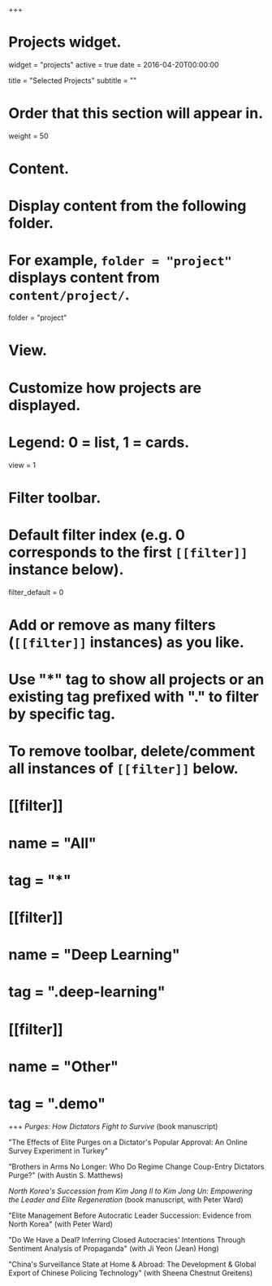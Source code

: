 +++
# Projects widget.
widget = "projects"
active = true
date = 2016-04-20T00:00:00

title = "Selected Projects"
subtitle = ""

# Order that this section will appear in.
weight = 50

# Content.
# Display content from the following folder.
# For example, `folder = "project"` displays content from `content/project/`.
folder = "project"

# View.
# Customize how projects are displayed.
# Legend: 0 = list, 1 = cards.
view = 1

# Filter toolbar.

# Default filter index (e.g. 0 corresponds to the first `[[filter]]` instance below).
filter_default = 0

# Add or remove as many filters (`[[filter]]` instances) as you like.
# Use "*" tag to show all projects or an existing tag prefixed with "." to filter by specific tag.
# To remove toolbar, delete/comment all instances of `[[filter]]` below.
# [[filter]]
#   name = "All"
#   tag = "*"
#  
# [[filter]]
#   name = "Deep Learning"
#   tag = ".deep-learning"
#
# [[filter]]
#   name = "Other"
#   tag = ".demo"

+++
*Purges: How Dictators Fight to Survive* (book manuscript)

"The Effects of Elite Purges on a Dictator's Popular Approval: An Online Survey Experiment in Turkey"

"Brothers in Arms No Longer: Who Do Regime Change Coup-Entry Dictators Purge?" (with Austin S. Matthews)

*North Korea's Succession from Kim Jong Il to Kim Jong Un: Empowering the Leader and Elite Regeneration* (book manuscript, with Peter Ward)

"Elite Management Before Autocratic Leader Succession: Evidence from North Korea" (with Peter Ward)

"Do We Have a Deal? Inferring Closed Autocracies' Intentions Through Sentiment Analysis of Propaganda" (with Ji Yeon (Jean) Hong)

"China's Surveillance State at Home & Abroad: The Development & Global Export of Chinese Policing Technology" (with Sheena Chestnut Greitens)
